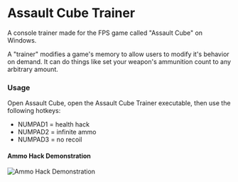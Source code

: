 # Assault Cube Trainer
A console trainer made for the FPS game called "Assault Cube" on Windows.

A "trainer" modifies a game's memory to allow users to modify it's behavior on demand.  It can do things like set your weapon's ammunition count to any arbitrary amount.

### Usage
Open Assault Cube, open the Assault Cube Trainer executable, then use the following hotkeys:

- NUMPAD1 = health hack
- NUMPAD2 = infinite ammo
- NUMPAD3 = no recoil

#### Ammo Hack Demonstration
![Ammo Hack Demonstration](https://im5.ezgif.com/tmp/ezgif-5-d1010b2d6f23.gif "Ammo Hack Demonstration")

